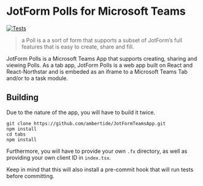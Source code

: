 # JotForm Polls for Microsoft Teams

[![Tests](https://github.com/ambertide/JotFormTeamsApp/actions/workflows/linter.yml/badge.svg)](https://github.com/ambertide/JotFormTeamsApp/actions/workflows/linter.yml)

> a Poll is a a sort of form that supports a subset of JotForm’s full features that is easy to create, share and fill.

JotForm Polls is a Microsoft Teams App that supports creating, sharing and viewing Polls. As a tab app, JotForm Polls is a web app built on React and React-Northstar and is embeded as an iframe to a Microsoft Teams Tab and/or to a task module.

## Building

Due to the nature of the app, you will have to build it twice.

```
git clone https://github.com/ambertide/JotFormTeamsApp.git
npm install
cd tabs
npm install
```

Furthermore, you will have to provide your own `.fx` directory, as well as providing your own client ID in `index.tsx`.

Keep in mind that this will also install a pre-commit hook that will run tests before committing.
